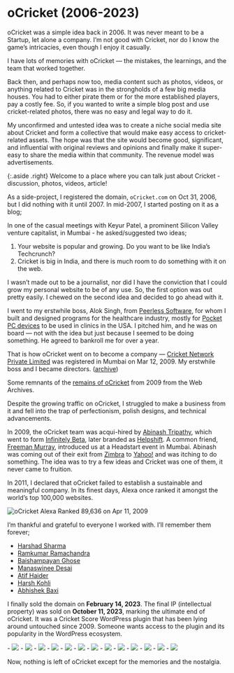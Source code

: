 # oCricket (2006-2023)

oCricket was a simple idea back in 2006. It was never meant to be a Startup, let alone a company. I’m not good with Cricket, nor do I know the game’s intricacies, even though I enjoy it casually.

I have lots of memories with oCricket — the mistakes, the learnings, and the team that worked together.

Back then, and perhaps now too, media content such as photos, videos, or anything related to Cricket was in the strongholds of a few big media houses. You had to either pirate them or for the more established players, pay a costly fee. So, if you wanted to write a simple blog post and use cricket-related photos, there was no easy and legal way to do it.

My unconfirmed and untested idea was to create a niche social media site about Cricket and form a collective that would make easy access to cricket-related assets. The hope was that the site would become good, significant, and influential with original reviews and opinions and finally make it super-easy to share the media within that community. The revenue model was advertisements.

{:.aside .right}
Welcome to a place where you can talk just about Cricket - discussion, photos, videos, article!

As a side-project, I registered the domain, `oCricket.com` on Oct 31, 2006, but I did nothing with it until 2007. In mid-2007, I started posting on it as a blog;

In one of the casual meetings with Keyur Patel, a prominent Silicon Valley venture capitalist, in Mumbai - he asked/suggested two ideas;

1. Your website is popular and growing. Do you want to be like India’s Techcrunch?
2. Cricket is big in India, and there is much room to do something with it on the web.

I wasn’t made out to be a journalist, nor did I have the conviction that I could grow my personal website to be of any use. So, the first option was out pretty easily. I chewed on the second idea and decided to go ahead with it.

I went to my erstwhile boss, Alok Singh, from [Peerless Software](http://peerlesssoft.com), for whom I built and designed programs for the healthcare industry, mostly for [Pocket PC devices](/2022/ipaq/) to be used in clinics in the USA. I pitched him, and he was on board — not with the idea but just because I seemed to be doing something. He agreed to bankroll me for over a year.

That is how oCricket went on to become a company — [Cricket Network Private Limited](https://www.zaubacorp.com/company/CRICKET-NETWORK-PRIVATE-LIMITED/U72900MH2009PTC190865) was registered in Mumbai on Mar 12, 2009. My erstwhile boss and I became directors. ([archive](https://archive.is/9LkHJ))

Some remnants of the [remains of oCricket](https://web.archive.org/web/20090218161203/http://www.ocricket.com/) from 2009 from the Web Archives.

Despite the growing traffic on oCricket, I struggled to make a business from it and fell into the trap of perfectionism, polish designs, and technical advancements.

In 2009, the oCricket team was acqui-hired by [Abinash Tripathy](https://www.linkedin.com/in/abinashtripathy/), which went to form [Infinitely Beta](https://web.archive.org/web/20100101110536/http://infinitelybeta.com/), later branded as [Helpshift](https://www.helpshift.com). A common friend, [Freeman Murray](https://www.crunchbase.com/person/freeman-murray), introduced us at a Headstart event in Mumbai. Abinash was coming out of their exit from [Zimbra](https://www.zimbra.com) to [Yahoo!](https://www.yahoo.com) and was itching to do something. The idea was to try a few ideas and Cricket was one of them, it never came to fruition.

In 2011, I declared that oCricket failed to establish a sustainable and meaningful company. In its finest days, Alexa once ranked it amongst the world’s top 100,000 websites.

![oCricket Alexa Ranked 89,636 on Apr 11, 2009](/static/2023/ocricket-alexa-rank-89636-on-2009-apr-01.webp)

I’m thankful and grateful to everyone I worked with. I’ll remember them forever;

- [Harshad Sharma](https://www.linkedin.com/in/harshadsharma/)
- [Ramkumar Ramachandra](https://artagnon.com)
- [Baishampayan Ghose](https://beegee.xyz)
- [Manaswinee Desai](https://www.linkedin.com/in/manaswinee/)
- [Atif Haider](http://atifhaider.com)
- [Harsh Kohli](https://www.linkedin.com/in/simplyharsh/)
- [Abhishek Baxi](https://www.linkedin.com/in/baxiabhishek/)

I finally sold the domain on **February 14, 2023**. The final IP (intellectual property) was sold on **October 11, 2023**, marking the ultimate end of oCricket. It was a Cricket Score WordPress plugin that has been lying around untouched since 2009. Someone wants access to the plugin and its popularity in the WordPress ecosystem.

<div class="gallery" markdown="1">
- <a href="/static/2023/ocricket-photo-1.jpg"><img src="/static/2023/ocricket-photo-1.webp"></a>
- <a href="/static/2023/ocricket-photo-2.jpg"><img src="/static/2023/ocricket-photo-2.webp"></a>
- <a href="/static/2023/ocricket-photo-3.jpg"><img src="/static/2023/ocricket-photo-3.webp"></a>
- <a href="/static/2023/ocricket-photo-4.jpg"><img src="/static/2023/ocricket-photo-4.webp"></a>
- <a href="/static/2023/ocricket-photo-5.jpg"><img src="/static/2023/ocricket-photo-5.webp"></a>
- <a href="/static/2023/ocricket-photo-6.jpg"><img src="/static/2023/ocricket-photo-6.webp"></a>
- <a href="/static/2023/ocricket-photo-7.jpg"><img src="/static/2023/ocricket-photo-7.webp"></a>
- <a href="/static/2023/ocricket-photo-8.jpg"><img src="/static/2023/ocricket-photo-8.webp"></a>
- <a href="/static/2023/ocricket-photo-9.jpg"><img src="/static/2023/ocricket-photo-9.webp"></a>
- <a href="/static/2023/ocricket-photo-10.jpg"><img src="/static/2023/ocricket-photo-10.webp"></a>
- <a href="/static/2023/ocricket-photo-11.jpg"><img src="/static/2023/ocricket-photo-11.webp"></a>
- <a href="/static/2023/ocricket-photo-12.jpg"><img src="/static/2023/ocricket-photo-12.webp"></a>
- <a href="/static/2023/ocricket-photo-13.jpg"><img src="/static/2023/ocricket-photo-13.webp"></a>
</div>

Now, nothing is left of oCricket except for the memories and the nostalgia.